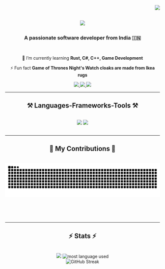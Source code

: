 <img align="right" src="https://visitor-badge.laobi.icu/badge?page_id=xcloudzy.xcloudzy" />

<h1 align="center">
    <img src="https://readme-typing-svg.herokuapp.com/?font=Righteous&size=35&center=true&vCenter=true&width=500&height=70&duration=4000&lines=Hi+There!+👋;+I'm+Cloudzy+a.k.a+Rossi+Amit!;" />
</h1>

<h3 align="center">A passionate software developer from India 🇮🇳</h3>

<br/>

<div align="center">
 
 <!-- 🔭 I’m currently working on **a marketplace** -->
 
 🌱 I’m currently learning **Rust, C#, C++, Game Development**

⚡ Fun fact **Game of Thrones Night's Watch cloaks are made from Ikea rugs**

 </div>
 
<div align="center"> 
  <a href="mailto:amit4.gujarat@gmail.com">
    <img src="https://img.shields.io/badge/Gmail-333333?style=for-the-badge&logo=gmail&logoColor=red" />
  </a>
  <a href="https://linkedin.com/in/rossiamit" target="_blank">
    <img src="https://img.shields.io/badge/LinkedIn-0077B5?style=for-the-badge&logo=linkedin&logoColor=white" target="_blank" />
  </a>
  <a href="https://xcloudzy.vercel.app" target="_blank">
     <img src="https://img.shields.io/badge/Portfolio-FF5722?style=for-the-badge&logo=todoist&logoColor=white" target="_blank" /> <!-- sqlite, safari, google-chrome are other good icon options -->
  </a>
</div>

 <hr/>
 
<h2 align="center">⚒️ Languages-Frameworks-Tools ⚒️</h2>
<br/>
<div align="center">
    <img src="https://skillicons.dev/icons?i=react,bootstrap,mui,html,css,vscode,github,figma,tailwind,git" />
    <img src="https://skillicons.dev/icons?i=nodejs,csharp,python,javascript,typescript,express,firebase,mongodb,c,java,nextjs,mysql" /><br>
</div>

<br/>
<hr/>

<div align="center">
  <h2>🐍 My Contributions 🐍</h2>
  <br>
  <img alt="snake eating my contributions" src="https://github.com/xcloudzy/xcloudzy/blob/output/github-snake-dark.svg" />
  
  <br/><br/><br/>
</div>

<hr/>

<h2 align="center">⚡ Stats ⚡</h2>
<br>
<div align=center>
  <a href="https://discord.com/users/554929630377672706"><img src="https://lanyard.cnrad.dev/api/554929630377672706?showDisplayName=true" /></a>
  <img width=332 src="https://github-readme-stats.vercel.app/api/top-langs/?username=xcloudzy&show_icons=true&theme=dark&hide_border=true&background=1B1C1F&custom_title=Most%20used%20languages&langs_count=10&layout=compact&border_radius=10" alt="most language used" />
  <br/>
  <img src="https://github-readme-streak-stats-lime-nu.vercel.app?user=xcloudzy&theme=dark&hide_border=true&short_numbers=true&date_format=j%20M%5B%20Y%5D&ring=0200FF&background=1B1C1F&fire=ECFF00" alt="GitHub Streak" alt="streak stats"/>
</div>
<!-- <a href="https://git.io/streak-stats"><img src="https://github-readme-streak-stats-lime-nu.vercel.app?user=xcloudzy&theme=dark&date_format=j%20M%5B%20Y%5D&mode=weekly&border_radius=10" alt="GitHub Streak" /></a> -->

<!-- <br/><br/>

<hr/>

<br/>

<div align="center">
<a href='https://ko-fi.com/V7V4RAK9C' target='_blank'><img height='64' style='border:0px;height:64px;' src='https://storage.ko-fi.com/cdn/kofi1.png?v=3' border='0' alt='Buy Me a Coffee at ko-fi.com' /></a>
</div> -->

<br/>
